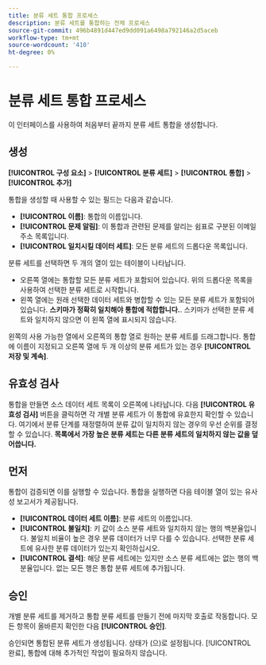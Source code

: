 ```yaml
---
title: 분류 세트 통합 프로세스
description: 분류 세트를 통합하는 전체 프로세스
source-git-commit: 496b4891d447ed9dd091a6498a792146a2d5aceb
workflow-type: tm+mt
source-wordcount: '410'
ht-degree: 0%

---
```


# 분류 세트 통합 프로세스

이 인터페이스를 사용하여 처음부터 끝까지 분류 세트 통합을 생성합니다.

## 생성

**[!UICONTROL 구성 요소]** > **[!UICONTROL 분류 세트]** > **[!UICONTROL 통합]** > **[!UICONTROL 추가]**

통합을 생성할 때 사용할 수 있는 필드는 다음과 같습니다.

* **[!UICONTROL 이름]**: 통합의 이름입니다.
* **[!UICONTROL 문제 알림]**: 이 통합과 관련된 문제를 알리는 쉼표로 구분된 이메일 주소 목록입니다.
* **[!UICONTROL 일치시킬 데이터 세트]**: 모든 분류 세트의 드롭다운 목록입니다.

분류 세트를 선택하면 두 개의 열이 있는 테이블이 나타납니다.

* 오른쪽 열에는 통합할 모든 분류 세트가 포함되어 있습니다. 위의 드롭다운 목록을 사용하여 선택한 분류 세트로 시작합니다.
* 왼쪽 열에는 원래 선택한 데이터 세트와 병합할 수 있는 모든 분류 세트가 포함되어 있습니다. **스키마가 정확히 일치해야 통합에 적합합니다.**. 스키마가 선택한 분류 세트와 일치하지 않으면 이 왼쪽 열에 표시되지 않습니다.

왼쪽의 사용 가능한 열에서 오른쪽의 통합 열로 원하는 분류 세트를 드래그합니다. 통합에 이름이 지정되고 오른쪽 열에 두 개 이상의 분류 세트가 있는 경우 **[!UICONTROL 저장 및 계속]**.

## 유효성 검사

통합을 만들면 소스 데이터 세트 목록이 오른쪽에 나타납니다. 다음 **[!UICONTROL 유효성 검사]** 버튼을 클릭하면 각 개별 분류 세트가 이 통합에 유효한지 확인할 수 있습니다. 여기에서 분류 단계를 재정렬하여 분류 값이 일치하지 않는 경우의 우선 순위를 결정할 수 있습니다. **목록에서 가장 높은 분류 세트는 다른 분류 세트의 일치하지 않는 값을 덮어씁니다.**

## 먼저

통합이 검증되면 이를 실행할 수 있습니다. 통합을 실행하면 다음 테이블 열이 있는 유사성 보고서가 제공됩니다.

* **[!UICONTROL 데이터 세트 이름]**: 분류 세트의 이름입니다.
* **[!UICONTROL 불일치]**: 키 값이 소스 분류 세트와 일치하지 않는 행의 백분율입니다. 불일치 비율이 높은 경우 분류 데이터가 너무 다를 수 있습니다. 선택한 분류 세트에 유사한 분류 데이터가 있는지 확인하십시오.
* **[!UICONTROL 결석]**: 해당 분류 세트에는 있지만 소스 분류 세트에는 없는 행의 백분율입니다. 없는 모든 행은 통합 분류 세트에 추가됩니다.

## 승인

개별 분류 세트를 제거하고 통합 분류 세트를 만들기 전에 마지막 호출로 작동합니다. 모든 항목이 올바른지 확인한 다음 **[!UICONTROL 승인]**.

승인되면 통합된 분류 세트가 생성됩니다. 상태가 (으)로 설정됩니다. [!UICONTROL 완료], 통합에 대해 추가적인 작업이 필요하지 않습니다.
